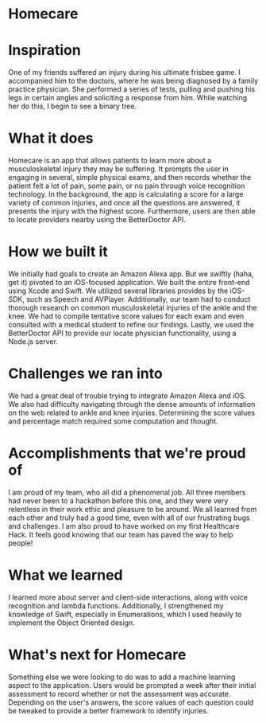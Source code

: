 # Homecare

# Inspiration
One of my friends suffered an injury during his ultimate frisbee game. I accompanied him to the doctors, where he was being diagnosed by a family practice physician. She performed a series of tests, pulling and pushing his legs in certain angles and soliciting a response from him. While watching her do this, I begin to see a binary tree.

# What it does
Homecare is an app that allows patients to learn more about a musculoskeletal injury they may be suffering. It prompts the user in engaging in several, simple physical exams, and then records whether the patient felt a lot of pain, some pain, or no pain through voice recognition technology. In the background, the app is calculating a score for a large variety of common injuries, and once all the questions are answered, it presents the injury with the highest score. Furthermore, users are then able to locate providers nearby using the BetterDoctor API.

# How we built it
We initially had goals to create an Amazon Alexa app. But we swiftly (haha, get it) pivoted to an iOS-focused application. We built the entire front-end using Xcode and Swift. We utilized several libraries provides by the iOS-SDK, such as Speech and AVPlayer. Additionally, our team had to conduct thorough research on common musculoskeletal injuries of the ankle and the knee. We had to compile tentative score values for each exam and even consulted with a medical student to refine our findings. Lastly, we used the BetterDoctor API to provide our locate physician functionality, using a Node.js server.

# Challenges we ran into
We had a great deal of trouble trying to integrate Amazon Alexa and iOS. We also had difficulty navigating through the dense amounts of information on the web related to ankle and knee injuries. Determining the score values and percentage match required some computation and thought.

# Accomplishments that we're proud of
I am proud of my team, who all did a phenomenal job. All three members had never been to a hackathon before this one, and they were very relentless in their work ethic and pleasure to be around. We all learned from each other and truly had a good time, even with all of our frustrating bugs and challenges. I am also proud to have worked on my first Healthcare Hack. It feels good knowing that our team has paved the way to help people!

# What we learned
I learned more about server and client-side interactions, along with voice recognition and lambda functions. Additionally, I strengthened my knowledge of Swift, especially in Enumerations, which I used heavily to implement the Object Oriented design.

# What's next for Homecare
Something else we were looking to do was to add a machine learning aspect to the application. Users would be prompted a week after their initial assessment to record whether or not the assessment was accurate. Depending on the user's answers, the score values of each question could be tweaked to provide a better framework to identify injuries.
